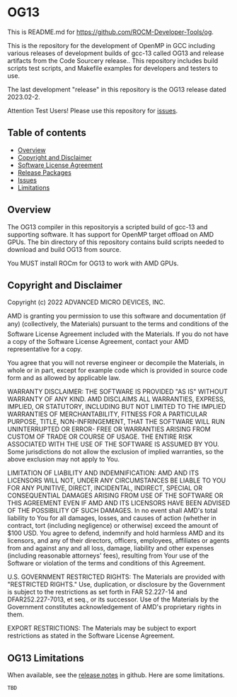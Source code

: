 OG13
====

This is README.md for https://github.com/ROCM-Developer-Tools/og.

This is the repository for the development of OpenMP in GCC including various releases of development builds of gcc-13 called OG13 and release artifacts from the Code Sourcery release.. This repository includes build scripts test scripts, and Makefile examples for developers and testers to use.

The last development "release" in this repository is the OG13 release dated 2023.02-2.

Attention Test Users!  Please use this repository for [issues](https://github.com/ROCm-Developer-Tools/og/issues).

Table of contents
-----------------

- [Overview](#Overview)
- [Copyright and Disclaimer](#Copyright)
- [Software License Agreement](LICENSE)
- [Release Packages](https://github.com/ROCm-Developer-Tools/og/releases)
- [Issues](https://github.com/ROCm-Developer-Tools/og/issues)
- [Limitations](#Limitations)

## Overview

<A NAME="Overview">

The OG13 compiler in this repositoryis a scripted build of gcc-13 and supporting software.
It has support for OpenMP target offload on AMD GPUs.
The bin directory of this repository contains build scripts needed to download and build OG13 from source.

You MUST install ROCm for OG13 to work with AMD GPUs.

## Copyright and Disclaimer

<A NAME="Copyright">

Copyright (c) 2022 ADVANCED MICRO DEVICES, INC.

AMD is granting you permission to use this software and documentation (if any) (collectively, the 
Materials) pursuant to the terms and conditions of the Software License Agreement included with the 
Materials.  If you do not have a copy of the Software License Agreement, contact your AMD 
representative for a copy.

You agree that you will not reverse engineer or decompile the Materials, in whole or in part, except for 
example code which is provided in source code form and as allowed by applicable law.

WARRANTY DISCLAIMER: THE SOFTWARE IS PROVIDED "AS IS" WITHOUT WARRANTY OF ANY 
KIND.  AMD DISCLAIMS ALL WARRANTIES, EXPRESS, IMPLIED, OR STATUTORY, INCLUDING BUT NOT 
LIMITED TO THE IMPLIED WARRANTIES OF MERCHANTABILITY, FITNESS FOR A PARTICULAR 
PURPOSE, TITLE, NON-INFRINGEMENT, THAT THE SOFTWARE WILL RUN UNINTERRUPTED OR ERROR-
FREE OR WARRANTIES ARISING FROM CUSTOM OF TRADE OR COURSE OF USAGE.  THE ENTIRE RISK 
ASSOCIATED WITH THE USE OF THE SOFTWARE IS ASSUMED BY YOU.  Some jurisdictions do not 
allow the exclusion of implied warranties, so the above exclusion may not apply to You. 

LIMITATION OF LIABILITY AND INDEMNIFICATION:  AMD AND ITS LICENSORS WILL NOT, 
UNDER ANY CIRCUMSTANCES BE LIABLE TO YOU FOR ANY PUNITIVE, DIRECT, INCIDENTAL, 
INDIRECT, SPECIAL OR CONSEQUENTIAL DAMAGES ARISING FROM USE OF THE SOFTWARE OR THIS 
AGREEMENT EVEN IF AMD AND ITS LICENSORS HAVE BEEN ADVISED OF THE POSSIBILITY OF SUCH 
DAMAGES.  In no event shall AMD's total liability to You for all damages, losses, and 
causes of action (whether in contract, tort (including negligence) or otherwise) 
exceed the amount of $100 USD.  You agree to defend, indemnify and hold harmless 
AMD and its licensors, and any of their directors, officers, employees, affiliates or 
agents from and against any and all loss, damage, liability and other expenses 
(including reasonable attorneys' fees), resulting from Your use of the Software or 
violation of the terms and conditions of this Agreement.  

U.S. GOVERNMENT RESTRICTED RIGHTS: The Materials are provided with "RESTRICTED RIGHTS." 
Use, duplication, or disclosure by the Government is subject to the restrictions as set 
forth in FAR 52.227-14 and DFAR252.227-7013, et seq., or its successor.  Use of the 
Materials by the Government constitutes acknowledgement of AMD's proprietary rights in them.

EXPORT RESTRICTIONS: The Materials may be subject to export restrictions as stated in the 
Software License Agreement.

## OG13 Limitations

<A NAME="Limitations">

When available, see the [release notes](https://github.com/ROCm-Developer-Tools/og/releases) in github.  Here are some limitations.

```
TBD
```
